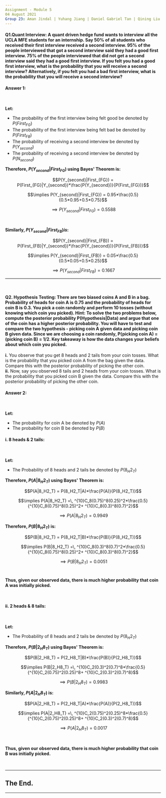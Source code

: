 ```yaml
---
Assignment - Module 5
04 August 2021
Group 23: Aman Jindal | Yuhang Jiang | Daniel Gabriel Tan | Qining Liu
---
```


#### Q1.Quant Interview: A quant driven hedge fund wants to interview all the UCLA MFE students for an internship. Say 50% of all students who received their first interview received a second interview. 95% of the people interviewed that got a second interview said they had a good first interview. 75% of the people interviewed that did not get a second interview said they had a good first interview. If you felt you had a good first interview, what is the probability that you will receive a second interview? Alternatively, if you felt you had a bad first interview, what is the probability that you will receive a second interview?<br>

#### Answer 1:

<br>

**Let:**
- The probability of the first interview being felt good be denoted by $P(First_{FG})$
- The probability of the first interview being felt bad be denoted by $P(First_{FB})$
- The probability of receiving a second interview be denoted by $P(Y_{second})$
- The probability of receiving a second interview be denoted by $P(N_{second})$

**Therefore, $P(Y_{second}|First_{FG})$ using Bayes' Theorem is:**

$$P(Y_{second}|First_{FG}) = P(First_{FG}|Y_{second})*\frac{P(Y_{second})}{P(First_{FG})}$$

$$\implies P(Y_{second}|First_{FG}) = 0.95*\frac{0.5}{0.5*0.95+0.5*0.75}$$

$$\implies P(Y_{second}|First_{FG}) = 0.5588$$

<br>

**Similarly, $P(Y_{second}|First_{FB}) is$:**

$$P(Y_{second}|First_{FB}) = P(First_{FB}|Y_{second})*\frac{P(Y_{second})}{P(First_{FB})}$$

$$\implies P(Y_{second}|First_{FB}) = 0.05*\frac{0.5}{0.5*0.05+0.5*0.25}$$

$$\implies P(Y_{second}|First_{FB}) = 0.1667$$

<hr style="height:1.5px;color:black;background-color:black"><br>

#### Q2. Hypothesis Testing: There are two biased coins A and B in a bag. Probability of heads for coin A is 0.75 and the probability of heads for coin B is 0.3. You pick a coin randomly and perform 10 tosses (without knowing which coin you picked). Hint: To solve the two problems below, compute the posterior probability P(Hypothesis|Data) and argue that one of the coin has a higher posterior probability. You will have to test and compare the two hypothesis - picking coin A given data and picking coin B given data. Since we are choosing a coin randomly, P(picking coin A) = (picking coin B) = 1/2. Key takeaway is how the data changes your beliefs about which coin you picked.<br>

**i.** You observe that you get 8 heads and 2 tails from your coin tosses. What is the probability that you picked coin A from the bag given the data. Compare this with the posterior probability of picking the other coin.<br>
**ii.** Now, say you observed 8 tails and 2 heads from your coin tosses. What is the probability that you picked coin B given the data. Compare this with the posterior probability of picking the other coin.<br>

#### Answer 2:
<br>

**Let:** 
- The probability for coin A be denoted by $P(A)$
- The probability for coin B be denoted by $P(B)$
 

#### i. 8 heads & 2 tails:
<br>

**Let:** 
- The Probability of 8 heads and 2 tails be denoted by $P(8_H2_T)$ 

**Therefore, $P(A|8_H2_T)$ using Bayes' Theorem is:**

$$P(A|8_H2_T) = P(8_H2_T|A)*\frac{P(A)}{P(8_H2_T)}$$

$$\implies P(A|8_H2_T) =\, ^{10}C_8(0.75)^8(0.25)^2*\frac{0.5}{^{10}C_8(0.75)^8(0.25)^2+ ^{10}C_8(0.3)^8(0.7)^2}$$

$$\implies P(A|8_H2_T) = 0.9949$$

**Therefore, $P(B|8_H2_T)$ is:**

$$P(B|8_H2_T) = P(8_H2_T|B)*\frac{P(B)}{P(8_H2_T)}$$

$$\implies P(B|8_H2_T) =\, ^{10}C_8(0.3)^8(0.7)^2*\frac{0.5}{^{10}C_8(0.75)^8(0.25)^2+ ^{10}C_8(0.3)^8(0.7)^2}$$

$$\implies P(B|8_H2_T) = 0.0051$$
<br>

**Thus, given our observed data, there is much higher probability that coin A was initially picked.**

<br>

#### ii. 2 heads & 8 tails:
<br>

**Let:** 
- The Probability of 8 heads and 2 tails be denoted by $P(8_H2_T)$ 


**Therefore, $P(B|2_H8_T)$ using Bayes' Theorem is:**

$$P(B|2_H8_T) = P(2_H8_T|B)*\frac{P(B)}{P(2_H8_T)}$$

$$\implies P(B|2_H8_T) =\, ^{10}C_2(0.3)^2(0.7)^8*\frac{0.5}{^{10}C_2(0.75)^2(0.25)^8+ ^{10}C_2(0.3)^2(0.7)^8}$$

$$\implies P(B|2_H8_T) = 0.9983$$

**Similarly, $P(A|2_H8_T)$ is:**

$$P(A|2_H8_T) = P(2_H8_T|A)*\frac{P(A)}{P(2_H8_T)}$$

$$\implies P(A|2_H8_T) =\, ^{10}C_2(0.75)^2(0.25)^8*\frac{0.5}{^{10}C_2(0.75)^2(0.25)^8+ ^{10}C_2(0.3)^2(0.7)^8}$$

$$\implies P(A|2_H8_T) = 0.0017$$

<br>

**Thus, given our observed data, there is much higher probability that coin B was initially picked.**

<br>

---
## The End.
---